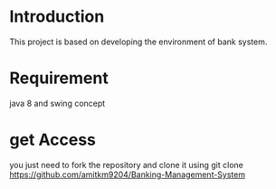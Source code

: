 # Introduction
  This project is based on developing the environment of bank system.
  
# Requirement
  java 8 and swing concept
  
# get Access
  you just need to fork the repository and clone it using git clone https://github.com/amitkm9204/Banking-Management-System
